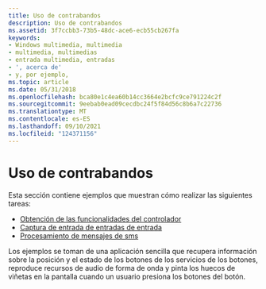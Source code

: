 ```yaml
---
title: Uso de contrabandos
description: Uso de contrabandos
ms.assetid: 3f7ccbb3-73b5-48dc-ace6-ecb55cb267fa
keywords:
- Windows multimedia, multimedia
- multimedia, multimedias
- entrada multimedia, entradas
- ', acerca de'
- y, por ejemplo,
ms.topic: article
ms.date: 05/31/2018
ms.openlocfilehash: bca80e1c4ea60b14cc3664e2bcfc9ce791224c2f
ms.sourcegitcommit: 9eebab0ead09cecdbc24f5f84d56c8b6a7c22736
ms.translationtype: MT
ms.contentlocale: es-ES
ms.lasthandoff: 09/10/2021
ms.locfileid: "124371156"
---
```

# <a name="using-joysticks"></a>Uso de contrabandos

Esta sección contiene ejemplos que muestran cómo realizar las siguientes tareas:

-   [Obtención de las funcionalidades del controlador](getting-the-driver-capabilities.md)
-   [Captura de entrada de entradas de entrada](capturing-joystick-input.md)
-   [Procesamiento de mensajes de sms](processing-joystick-messages.md)

Los ejemplos se toman de una aplicación sencilla que recupera información sobre la posición y el estado de los botones de los servicios de los botones, reproduce recursos de audio de forma de onda y pinta los huecos de viñetas en la pantalla cuando un usuario presiona los botones del botón.

 

 




